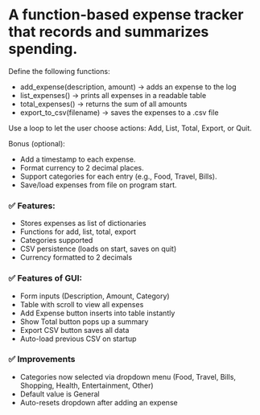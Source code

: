 # A function-based expense tracker that records and summarizes spending.

Define the following functions: 
- add_expense(description, amount) → adds an expense to the log 
- list_expenses() → prints all expenses in a readable table 
- total_expenses() → returns the sum of all amounts 
- export_to_csv(filename) → saves the expenses to a .csv file 

Use a loop to let the user choose actions: Add, List, Total, Export, or Quit. 

Bonus (optional): 
- Add a timestamp to each expense. 
- Format currency to 2 decimal places. 
- Support categories for each entry (e.g., Food, Travel, Bills). 
- Save/load expenses from file on program start.

### ✅ Features:
- Stores expenses as list of dictionaries
- Functions for add, list, total, export
- Categories supported
- CSV persistence (loads on start, saves on quit)
- Currency formatted to 2 decimals

### ✅ Features of GUI:

- Form inputs (Description, Amount, Category)
- Table with scroll to view all expenses
- Add Expense button inserts into table instantly
- Show Total button pops up a summary
- Export CSV button saves all data
- Auto-load previous CSV on startup

### ✅ Improvements

- Categories now selected via dropdown menu (Food, Travel, Bills, Shopping, Health, Entertainment, Other)
- Default value is General
- Auto-resets dropdown after adding an expense